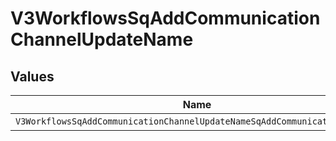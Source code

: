 # V3WorkflowsSqAddCommunicationChannelUpdateName


## Values

| Name                                                                      | Value                                                                     |
| ------------------------------------------------------------------------- | ------------------------------------------------------------------------- |
| `V3WorkflowsSqAddCommunicationChannelUpdateNameSqAddCommunicationChannel` | sq_add_communication_channel                                              |
